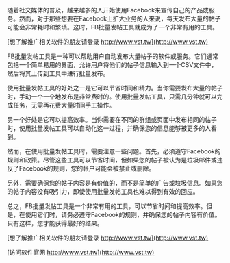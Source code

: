 随着社交媒体的普及，越来越多的人开始使用Facebook来宣传自己的产品或服务。然而，对于那些想要在Facebook上扩大业务的人来说，每天发布大量的帖子可能会非常耗时和繁琐。这时，FB批量发帖工具就成为了一个非常有用的工具。

[想了解推广相关软件的朋友请登录 http://www.vst.tw](http://www.vst.tw)

FB批量发帖工具是一种可以帮助用户自动发布大量帖子的软件或服务。它们通常包括一个简单易用的界面，允许用户将他们的帖子信息输入到一个CSV文件中，然后将其上传到工具中进行批量发布。

使用批量发帖工具的好处之一是它可以节省时间和精力。当你需要发布大量的帖子时，手动一个一个地发布是非常费时的。使用批量发帖工具，只需几分钟就可以完成任务，无需再花费大量时间手工操作。

另一个好处是它可以提高效率。当你需要在不同的群组或页面中发布相同的帖子时，使用批量发帖工具可以自动化这一过程，并确保您的信息能够被更多的人看到。

然而，在使用批量发帖工具时，需要注意一些问题。首先，必须遵守Facebook的规则和政策。尽管这些工具可以节省时间，但如果您的帖子被认为是垃圾邮件或违反了Facebook的规则，您的帐户可能会被禁止或删除。

另外，需要确保您的帖子内容是有价值的，而不是简单的广告或垃圾信息。如果您的帖子内容没有吸引力，即使使用批量发帖工具也难以得到有效的回应。

总之，FB批量发帖工具是一个非常有用的工具，可以节省时间和提高效率。但是，在使用它们时，请务必遵守Facebook的规则，并确保您的帖子内容有价值。只有这样，您才能获得最好的结果。

[想了解推广相关软件的朋友请登录 http://www.vst.tw](http://www.vst.tw)


[访问软件官网 http://www.vst.tw](http://www.vst.tw)

